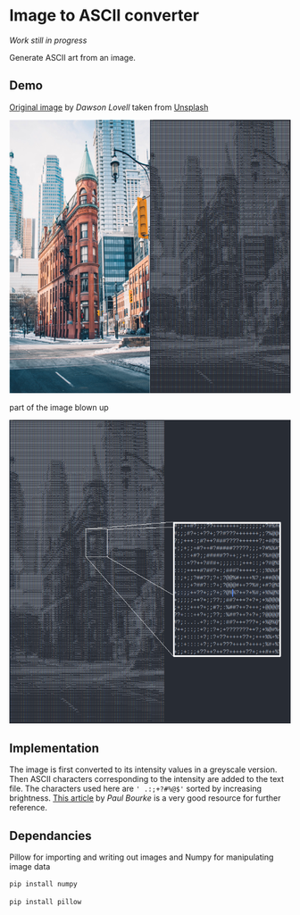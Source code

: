 # Image to ASCII converter

*Work still in progress*

Generate ASCII art from an image.

## Demo

[Original image](https://unsplash.com/photos/W_MUqtuHwyY) by _Dawson Lovell_ taken from [Unsplash](https://unsplash.com)

![Demo image of conversion](images/ascii_demo.png)

part of the image blown up

![Demo image of conversion](images/ascii_demo_2.png)

## Implementation

The image is first converted to its intensity values in a greyscale version. Then ASCII characters corresponding to the intensity are added to the text file. The characters used here are `' .:;+?#%@$'` sorted by increasing brightness. [This article](http://paulbourke.net/dataformats/asciiart/) by *Paul Bourke* is a very good resource for further reference.

## Dependancies

Pillow for importing and writing out images and Numpy for manipulating image data

```
pip install numpy
  
pip install pillow
```

